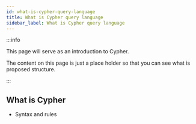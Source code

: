 ```yaml
---
id: what-is-cypher-query-language
title: What is Cypher query language
sidebar_label: What is Cypher query language
---
```


:::info

This page will serve as an introduction to Cypher.

The content on this page is just a place holder so that you can see what is proposed structure.

:::

## What is Cypher

* Syntax and rules
